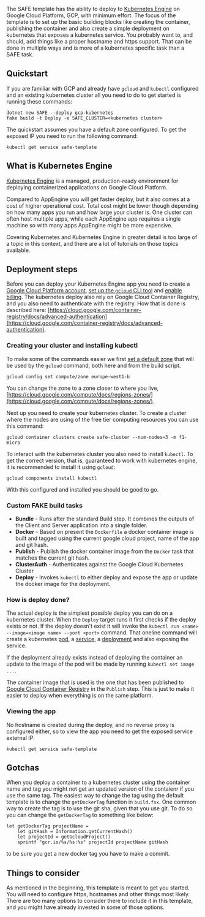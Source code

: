 The SAFE template has the ability to deploy to [Kubernetes Engine](https://cloud.google.com/kubernetes-engine/) on Google Cloud Platform, GCP, with minimum effort. The focus of the template is to set up the basic building blocks like creating the container, publishing the container and also create a simple deployment on kubernetes that exposes a kubernetes service. You probably want to, and should, add things like a proper hostname and https support. That can be done in multiple ways and is more of a kubernetes specific task than a SAFE task.

## Quickstart

If you are familiar with GCP and already have `gcloud` and `kubectl` configured and an existing kubernetes cluster all you need to do to get started is running these commands:

```
dotnet new SAFE --deploy gcp-kubernetes
fake build -t Deploy -e SAFE_CLUSTER=<kubernetes cluster>
```

The quickstart assumes you have a default zone configured. To get the exposed IP you need to run the following command:

```
kubectl get service safe-template
```

## What is Kubernetes Engine

[Kubernetes Engine](https://cloud.google.com/kubernetes-engine/) is a managed, production-ready environment for deploying containerized applications on Google Cloud Platform.

Compared to AppEngine you will get faster deploy, but it also comes at a cost of higher operational cost. Total cost might be lower though depending on how many apps you run and how large your cluster is. One cluster can often host multiple apps, while each AppEngine app requires a single machine so with many apps AppEngine might be more expensive.

Covering Kubernetes and Kubernetes Engine in greater detail is too large of a topic in this context, and there are a lot of tutorials on those topics available.

## Deployment steps

Before you can deploy your Kubernetes Engine app you need to create a [Google Cloud Platform account](template-google-cloud.md#creating-an-account), [set up the `gcloud` CLI tool](template-google-cloud.md#setup-gcloud-cli-tool) and [enable billing](template-google-cloud.md#enable-billing). The kubernetes deploy also rely on Google Cloud Container Registry, and you also need to authenticate with the registry. How that is done is described here: [https://cloud.google.com/container-registry/docs/advanced-authentication](https://cloud.google.com/container-registry/docs/advanced-authentication).

### Creating your cluster and installing kubectl

To make some of the commands easier we first [set a default zone](https://cloud.google.com/compute/docs/gcloud-compute/#set_default_zone_and_region_in_your_local_client) that will be used by the `gcloud` command, both here and from the build script.

```
gcloud config set compute/zone europe-west1-b 
```

You can change the zone to a zone closer to where you live, [https://cloud.google.com/compute/docs/regions-zones/](https://cloud.google.com/compute/docs/regions-zones/).

Next up you need to create your kubernetes cluster. To create a cluster where the nodes are using of the free tier computing resources you can use this command:

```
gcloud container clusters create safe-cluster --num-nodes=3 -m f1-micro
```

To interact with the kubernetes cluster you also need to install `kubectl`. To get the correct version, that is, guaranteed to work with kubernetes engine, it is recommended to install it using `gcloud`: 

```
gcloud components install kubectl
```

With this configured and installed you should be good to go.

### Custom FAKE build tasks

* **Bundle** - Runs after the standard Build step. It combines the outputs of the Client and Server application into a single folder.
* **Docker** - Based on present the `Dockerfile` a docker container image is built and tagged using the current google cloud project, name of the app and git hash.
* **Publish** - Publish the docker container image from the `Docker` task that matches the current git hash.
* **ClusterAuth** - Authenticates against the Google Cloud Kubernetes Cluster
* **Deploy** - Invokes `kubectl` to either deploy and expose the app or update the docker image for the deployment.

### How is deploy done?

The actual deploy is the simplest possible deploy you can do on a kubernetes cluster. When the `Deploy` target runs it first checks if the deploy exists or not. If the deploy doesn't exist it will invoke the `kubectl run <name> --image=<image name> --port <port>` command. That oneline command will create a kubernetes [pod](https://kubernetes.io/docs/concepts/workloads/pods/pod/), a [service](https://kubernetes.io/docs/concepts/services-networking/service/), a [deployment](https://kubernetes.io/docs/concepts/workloads/controllers/deployment/) and also exposing the service.

If the deployment already exists instead of deploying the container an update to the image of the pod will be made by running `kubectl set image ...`. 

The container image that is used is the one that has been published to [Google Cloud Container Registry](https://cloud.google.com/container-registry/) in the `Publish` step. This is just to make it easier to deploy when everything is on the same platform.

### Viewing the app

No hostname is created during the deploy, and no reverse proxy is configured either, so to view the app you need to get the exposed service external IP:

```
kubectl get service safe-template
```

## Gotchas

When you deploy a container to a kubernetes cluster using the container name and tag you might not get an updated version of the contaienr if you use the same tag. The easiest way to change the tag using the default template is to change the `getDockerTag` function in `build.fsx`. One common way to create the tag is to use the git sha, given that you use git. To do so you can change the `getDockerTag` to something like below:

```
let getDockerTag projectName =
    let gitHash = Information.getCurrentHash()
    let projectId = getGcloudProject()
    sprintf "gcr.io/%s/%s:%s" projectId projectName gitHash
```

to be sure you get a new docker tag you have to make a commit.

## Things to consider

As mentioned in the beginning, this template is meant to get you started. You will need to configure https, hostnames and other things most likely. There are too many options to consider there to include it in this template, and you might have already invested in some of those options.
